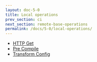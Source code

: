 ```yaml
---
layout: doc-5-0
title: Local operations
prev_section: ci
next_section: remote-base-operations
permalink: /docs/5-0/local-operations/
---
```


- [HTTP Get](/docs/5-0/operations/local/http-get)  
- [Pre Compile](/docs/5-0/operations/local/pre-compile)  
- [Transform Config](/docs/5-0/operations/local/transform-config)  